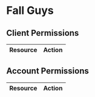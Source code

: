 # Fall Guys


## Client Permissions
| Resource | Action |
| - | - |

## Account Permissions
| Resource | Action |
| - | - |

